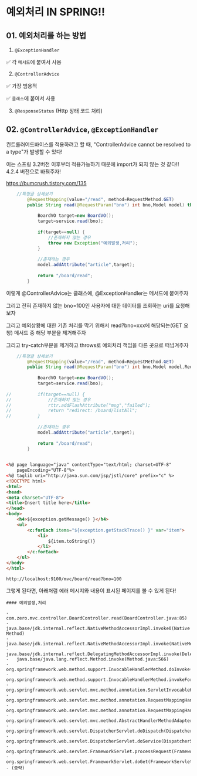 ﻿
# 예외처리 IN SPRING!!

## 01. 예외처리를 하는 방법

1. `@ExceptionHandler`

✅ 각 `메서드`에 붙여서 사용

2. `@ControllerAdvice` 

✅ 가장 범용적 

✅ `클래스`에 붙여서 사용
 
3. `@ResponseStatus` (Http 상태 코드 처리)

## 02. `@ControllerAdvice`, `@ExceptionHandler`

컨트롤러어드바이스를 적용하려고 할 때,
"ControllerAdvice cannot be resolved to a type"가 발생할 수 있다!

이는 스프링 3.2버전 이후부터 적용가능하기 때문에 import가 되지 않는 것 같다!!
4.2.4 버전으로 바꿔주자!

https://bumcrush.tistory.com/135

```java
	//특정글 상세보기
		@RequestMapping(value="/read", method=RequestMethod.GET)
		public String read(@RequestParam("bno") int bno,Model model) throws Exception {
			
			BoardVO target=new BoardVO();
			target=service.read(bno);
			
			if(target==null) {
				//존재하지 않는 경우
				throw new Exception("예외발생,처리");
			}
			
			//존재하는 경우
			model.addAttribute("article",target);
			
			return "/board/read";
		}

```

이렇게 @ControllerAdvice는 클래스에, @ExceptionHandler는 메서드에 붙여주자

그리고 전혀 존재하지 않는 bno=100인 사용자에 대한 데이터를 조회하는 uri를 요청해보자

그리고 예외상황에 대한 기존 처리를 막기 위해서 read?bno=xxx에 해당되는(GET 요청) 메서드 중 해당 부분을 제거해주자

그리고 try-catch부분을 제거하고 throws로 예외처리 책임을 다른 곳으로 떠넘겨주자
```java
	//특정글 상세보기
		@RequestMapping(value="/read", method=RequestMethod.GET)
		public String read(@RequestParam("bno") int bno,Model model,RedirectAttributes rttr) throws Exception {
			
			BoardVO target=new BoardVO();
			target=service.read(bno);
			
//			if(target==null) {
//				//존재하지 않는 경우
//				rttr.addFlashAttribute("msg","failed");
//				return "redirect: /board/listAll";
//			}
			
			//존재하는 경우
			model.addAttribute("article",target);
			
			return "/board/read";
		}
		
```

```html
<%@ page language="java" contentType="text/html; charset=UTF-8"
    pageEncoding="UTF-8"%>
<%@ taglib uri="http://java.sun.com/jsp/jstl/core" prefix="c" %>
<!DOCTYPE html>
<html>
<head>
<meta charset="UTF-8">
<title>Insert title here</title>
</head>
<body>
	<h4>${exception.getMessage() }</h4>
	<ul>
		<c:forEach items="${exception.getStackTrace() }" var="item">
			<li>
				${item.toString()}
			</li>
		</c:forEach>
	</ul>
</body>
</html>
```

`http://localhost:9100/mvc/board/read?bno=100`

그렇게 된다면, 
아래처럼 에러 메시지와 내용이 표시된 페이지를 볼 수 있게 된다!
```
#### 예외발생,처리

-   com.zero.mvc.controller.BoardController.read(BoardController.java:85)
-   java.base/jdk.internal.reflect.NativeMethodAccessorImpl.invoke0(Native Method)
-   java.base/jdk.internal.reflect.NativeMethodAccessorImpl.invoke(NativeMethodAccessorImpl.java:62)
-   java.base/jdk.internal.reflect.DelegatingMethodAccessorImpl.invoke(DelegatingMethodAccessorImpl.java:43)
-   java.base/java.lang.reflect.Method.invoke(Method.java:566)
-   org.springframework.web.method.support.InvocableHandlerMethod.doInvoke(InvocableHandlerMethod.java:222)
-   org.springframework.web.method.support.InvocableHandlerMethod.invokeForRequest(InvocableHandlerMethod.java:137)
-   org.springframework.web.servlet.mvc.method.annotation.ServletInvocableHandlerMethod.invokeAndHandle(ServletInvocableHandlerMethod.java:110)
-   org.springframework.web.servlet.mvc.method.annotation.RequestMappingHandlerAdapter.invokeHandlerMethod(RequestMappingHandlerAdapter.java:814)
-   org.springframework.web.servlet.mvc.method.annotation.RequestMappingHandlerAdapter.handleInternal(RequestMappingHandlerAdapter.java:737)
-   org.springframework.web.servlet.mvc.method.AbstractHandlerMethodAdapter.handle(AbstractHandlerMethodAdapter.java:85)
-   org.springframework.web.servlet.DispatcherServlet.doDispatch(DispatcherServlet.java:959)
-   org.springframework.web.servlet.DispatcherServlet.doService(DispatcherServlet.java:893)
-   org.springframework.web.servlet.FrameworkServlet.processRequest(FrameworkServlet.java:969)
-   org.springframework.web.servlet.FrameworkServlet.doGet(FrameworkServlet.java:860)
- (중략)
```


